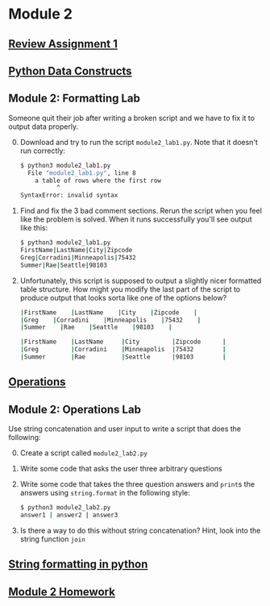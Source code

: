 # Module 2
## [Review Assignment 1](https://canvas.uw.edu/courses/1105303/assignments/3464475)
## [Python Data Constructs](https://github.com/summerela/intro_programming_python/blob/master/Module2/2_python_data_contsructs.ipynb)

## Module 2: Formatting Lab

Someone quit their job after writing a broken script and we have to fix it to output data properly.

0. Download and try to run the script `module2_lab1.py`. Note that it doesn't run correctly:

    ```bash
    $ python3 module2_lab1.py
      File "module2_lab1.py", line 8
        a table of rows where the first row
              ^
    SyntaxError: invalid syntax
    ```

0. Find and fix the 3 bad comment sections. Rerun the script when you feel like the problem is solved.
When it runs successfully you'll see output like this:

    ```bash
    $ python3 module2_lab1.py
    FirstName|LastName|City|Zipcode
    Greg|Corradini|Minneapolis|75432
    Summer|Rae|Seattle|98103
    ```

0. Unfortunately, this script is supposed to output a slightly nicer formatted table structure. How might you modify the
last part of the script to produce output that looks sorta like one of the options below?

    ```bash
    |FirstName    |LastName    |City    |Zipcode    |
    |Greg    |Corradini    |Minneapolis    |75432    |
    |Summer    |Rae    |Seattle    |98103    |
    ```

    ```bash
    |FirstName    |LastName     |City         |Zipcode      |
    |Greg         |Corradini    |Minneapolis  |75432        |
    |Summer       |Rae          |Seattle      |98103        |
    ```

## [Operations](https://github.com/summerela/intro_programming_python/blob/master/Module2/3_Operations.ipynb)

## Module 2: Operations Lab

Use string concatenation and user input to write a script that does the following:

0. Create a script called `module2_lab2.py`
0. Write some code that asks the user three arbitrary questions
0. Write some code that takes the three question answers and `print`s the answers using `string.format` in the following style:

    ```bash
    $ python3 module2_lab2.py
    answer1 | answer2 | answer3
    ```

0. Is there a way to do this without string concatenation? Hint, look into the string function `join`

## [String formatting in python](https://github.com/summerela/intro_programming_python/blob/master/Module2/4_String_Formatting.ipynb)

## [Module 2 Homework](https://canvas.uw.edu/courses/1105303/assignments/3464476)
